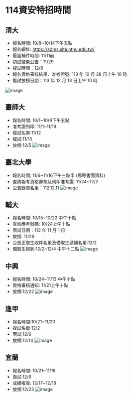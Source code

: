 # 114資安特招時間
## 清大
* 報名時間: 10/8~10/14下午五點
* 報名網址: https://adms.site.nthu.edu.tw/
* 最遲補件時間: 11/11前
* 初試結果公告：11/29
* 複試時間：12/8
* 報名資格審核結果、准考證號:  113 年 10 月 28 日上午 10 時
* 複試放榜日期：113 年 12 月 13 日上午 10 時

![image](https://hackmd.io/_uploads/BJyOU_SAR.png)

## 臺師大
* 報名時間: 10/1~10/9下午五點
* 准考證列印: 11/1~11/19
* 複試名單:11/12
* 複試:11/15
* 放榜:12/5
![image](https://hackmd.io/_uploads/HkH1g_BRC.png)


## 臺北大學
* 報名時間: 11/6~11/16下午三點半 (郵寄書面資料)
* 查詢報考資格審核及列印准考證: 11/24~12/2
* 公告錄取名單：112.12.11 
![image](https://hackmd.io/_uploads/rkz7YvHR0.png)

## 輔大
* 報名時間: 10/15~10/22 中午十點
* 查詢應考號碼: 10/24上午十點
* 面試日期：113 年 11 月 1 日
* 放榜: 11/26
* 公告正取生收件名單及備取生遞補名單:12/2
* 備取生報到:12/2~12/4 中午十二點
![image](https://hackmd.io/_uploads/HkYLcPrAA.png)

## 中興
* 報名時間: 10/24~11/13 中午十點
* 資格審核通知: 11/21上午十點
* 放榜:12/22
![image](https://hackmd.io/_uploads/BkO8avB00.png)

## 逢甲
* 報名時間:10/21~11/20
* 複試名單:12/2
* 面試:12/6
* 放榜:12/14
![image](https://hackmd.io/_uploads/SkYlQ_HA0.png)

## 宜蘭
* 報名時間: 10/21~11/18
* 面試:12/6
* 成績複查: 12/17~12/18
* 放榜:12/23
![image](https://hackmd.io/_uploads/rkvYVdS0A.png)
